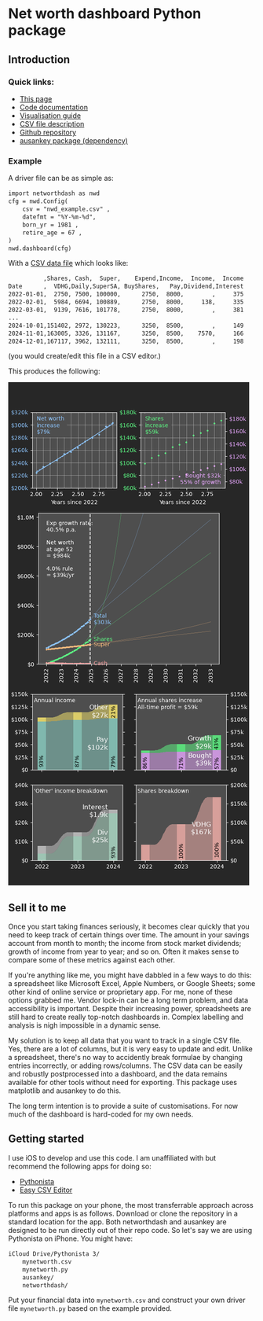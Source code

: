 # Net worth dashboard Python package

## Introduction

### Quick links:

* [This page](https://wspr.io/networthdash/)
* [Code documentation](https://wspr.io/networthdash/reference/)
* [Visualisation guide](https://wspr.io/networthdash/visualisation/)
* [CSV file description](https://wspr.io/networthdash/csv/)
* [Github repository](https://github.com/wspr/networthdash)
* [ausankey package (dependency)](https://aumag.github.io/ausankey/)

### Example

A driver file can be as simple as:
```
import networthdash as nwd
cfg = nwd.Config(
    csv = "nwd_example.csv" ,
    datefmt = "%Y-%m-%d",
    born_yr = 1981 ,
    retire_age = 67 ,
)
nwd.dashboard(cfg)
```

With a [CSV data file](https://wspr.io/networthdash/csv/) which looks like:
```
          ,Shares, Cash,  Super,    Expend,Income,  Income,  Income
Date      ,  VDHG,Daily,SuperSA, BuyShares,   Pay,Dividend,Interest
2022-01-01,  2750, 7500, 100000,      2750,  8000,        ,     375
2022-02-01,  5984, 6694, 100889,      2750,  8000,     138,     335
2022-03-01,  9139, 7616, 101778,      2750,  8000,        ,     381
...
2024-10-01,151402, 2972, 130223,      3250,  8500,        ,     149
2024-11-01,163005, 3326, 131167,      3250,  8500,    7570,     166
2024-12-01,167117, 3962, 132111,      3250,  8500,        ,     198
```
(you would create/edit this file in a CSV editor.)

This produces the following:

![Example of the Net Worth Dashboard.](nwd_example.png)

## Sell it to me

Once you start taking finances seriously, it becomes clear quickly that you need to keep track of certain things over time. The amount in your savings account from month to month; the income from stock market dividends; growth of income from year to year; and so on. Often it makes sense to compare some of these metrics against each other.

If you're anything like me, you might have dabbled in a few ways to do this: a spreadsheet like Microsoft Excel, Apple Numbers, or Google Sheets; some other kind of online service or proprietary app. For me, none of these options grabbed me. Vendor lock-in can be a long term problem, and data accessibility is important. Despite their increasing power, spreadsheets are still hard to create really top-notch dashboards in. Complex labelling and analysis is nigh impossible in a dynamic sense.

My solution is to keep all data that you want to track in a single CSV file. Yes, there are a lot of columns, but it is very easy to update and edit. Unlike a spreadsheet, there's no way to accidently break formulae by changing entries incorrectly, or adding rows/columns. The CSV data can be easily and robustly postprocessed into a dashboard, and the data remains available for other tools without need for exporting. This package uses matplotlib and ausankey to do this.

The long term intention is to provide a suite of customisations. For now much of the dashboard is hard-coded for my own needs.

## Getting started

I use iOS to develop and use this code. I am unaffiliated with but recommend the following apps for doing so:

* [Pythonista](http://omz-software.com/pythonista/)
* [Easy CSV Editor](https://vdt-labs.com/easy-csv-editor/)

To run this package on your phone, the most transferrable approach across platforms and apps is as follows. Download or clone the repository in a standard location for the app. Both networthdash and ausankey are designed to be run directly out of their repo code. So let's say we are using Pythonista on iPhone. You might have:

    iCloud Drive/Pythonista 3/
        mynetworth.csv
        mynetworth.py
        ausankey/
        networthdash/

Put your financial data into `mynetworth.csv` and construct your own driver file `mynetworth.py` based on the example provided.
